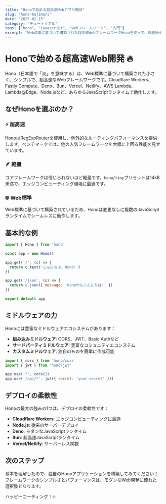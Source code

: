```yaml
---
title: "Honoで始める超高速Webアプリ開発"
slug: "hono-hajimari"
date: "2025-01-15"
category: "チュートリアル"
tags: ["hono", "javascript", "webフレームワーク", "入門"]
excerpt: "Web標準に基づいて構築された超高速WebフレームワークHonoを使って、爆速Webアプリケーションを作る方法を学びます。"
---
```


# Honoで始める超高速Web開発 🔥

Hono（日本語で「炎」を意味する）は、Web標準に基づいて構築された小さく、シンプルで、超高速なWebフレームワークです。Cloudflare Workers、Fastly Compute、Deno、Bun、Vercel、Netlify、AWS Lambda、Lambda@Edge、Node.jsなど、あらゆるJavaScriptランタイムで動作します。

## なぜHonoを選ぶのか？

### ⚡ 超高速
HonoはRegExpRouterを使用し、例外的なルーティングパフォーマンスを提供します。ベンチマークでは、他の人気フレームワークを大幅に上回る性能を見せています。

### 🪶 軽量
コアフレームワークは信じられないほど軽量です。`hono/tiny`プリセットは14kB未満で、エッジコンピューティング環境に最適です。

### 🌐 Web標準
Web標準に基づいて構築されているため、Honoは変更なしに複数のJavaScriptランタイムでシームレスに動作します。

## 基本的な例

```javascript
import { Hono } from 'hono'

const app = new Hono()

app.get('/', (c) => {
  return c.text('こんにちは、Hono!')
})

app.get('/json', (c) => {
  return c.json({ message: 'Honoからこんにちは!' })
})

export default app
```

## ミドルウェアの力

Honoには豊富なミドルウェアエコシステムがあります：

- **組み込みミドルウェア**: CORS、JWT、Basic Authなど
- **サードパーティミドルウェア**: 豊富なコミュニティエコシステム
- **カスタムミドルウェア**: 独自のものを簡単に作成可能

```javascript
import { cors } from 'hono/cors'
import { jwt } from 'hono/jwt'

app.use('*', cors())
app.use('/api/*', jwt({ secret: 'your-secret' }))
```

## デプロイの柔軟性

Honoの最大の強みの1つは、デプロイの柔軟性です：

- **Cloudflare Workers**: エッジコンピューティングに最適
- **Node.js**: 従来のサーバーデプロイ
- **Deno**: モダンなJavaScriptランタイム
- **Bun**: 超高速JavaScriptランタイム
- **Vercel/Netlify**: サーバーレス関数

## 次のステップ

基本を理解したので、独自のHonoアプリケーションを構築してみてください！フレームワークのシンプルさとパフォーマンスは、モダンなWeb開発に優れた選択肢となります。

ハッピーコーディング！🔥